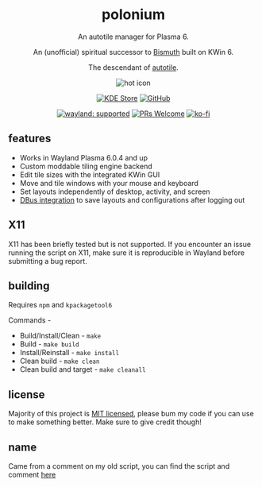 <div align="center">

# polonium

An autotile manager for Plasma 6.

An (unofficial) spiritual successor to [Bismuth](https://github.com/Bismuth-Forge/bismuth) built on KWin 6.

The descendant of [autotile](https://github.com/zeroxoneafour/kwin-autotile).

![hot icon](https://raw.githubusercontent.com/zeroxoneafour/polonium/master/docs/logo.svg)

[![KDE Store](https://img.shields.io/badge/KDE%20Store-Install-blue?style=for-the-badge&logo=KDE&logoColor=white&labelColor=blue)](https://store.kde.org/p/2140417)
[![GitHub](https://img.shields.io/badge/GitHub-Source%20Code-grey?style=for-the-badge&logo=GitHub&logoColor=white&labelColor=grey)](https://github.com/zeroxoneafour/polonium)

[![wayland: supported](https://img.shields.io/badge/Wayland-Ready-blue?logo=kde)](https://community.kde.org/KWin/Wayland)
[![PRs Welcome](https://img.shields.io/badge/PRs-welcome-brightgreen.svg)](https://makeapullrequest.com)
[![ko-fi](https://img.shields.io/badge/-Support%20me%20on%20Ko--Fi-orange?logo=kofi&logoColor=white)](https://ko-fi.com/zeroxoneafour)

</div>

## features

-   Works in Wayland Plasma 6.0.4 and up
-   Custom moddable tiling engine backend
-   Edit tile sizes with the integrated KWin GUI
-   Move and tile windows with your mouse and keyboard
-   Set layouts independently of desktop, activity, and screen
-   [DBus integration](https://github.com/zeroxoneafour/dbus-saver) to save layouts and configurations after logging out

## X11

X11 has been briefly tested but is not supported. If you encounter an issue running the script on X11, make sure it is reproducible in Wayland before submitting a bug report.

## building

Requires `npm` and `kpackagetool6`

Commands -

-   Build/Install/Clean - `make`
-   Build - `make build`
-   Install/Reinstall - `make install`
-   Clean build - `make clean`
-   Clean build and target - `make cleanall`

## license

Majority of this project is [MIT licensed](https://github.com/zeroxoneafour/polonium/blob/master/license.txt), please bum my code if you can use to make something better. Make sure to give credit though!

## name

Came from a comment on my old script, you can find the script and comment [here](https://store.kde.org/p/2003956)
